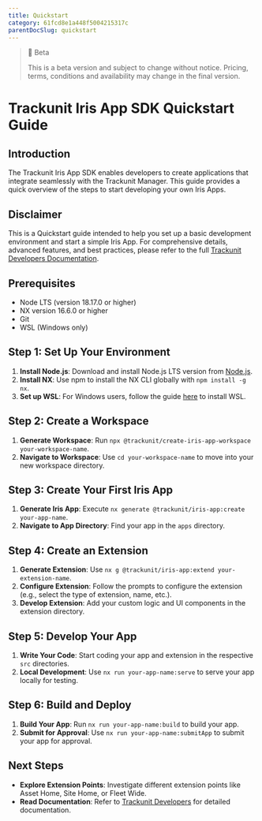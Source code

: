 ```yaml
---
title: Quickstart
category: 61fcd8e1a448f5004215317c
parentDocSlug: quickstart
---
```


> 🚧 Beta
>
> This is a beta version and subject to change without notice. Pricing, terms, conditions and availability may change in the final version.


# Trackunit Iris App SDK Quickstart Guide

## Introduction

The Trackunit Iris App SDK enables developers to create applications that integrate seamlessly with the Trackunit Manager. This guide provides a quick overview of the steps to start developing your own Iris Apps.

## Disclaimer

This is a Quickstart guide intended to help you set up a basic development environment and start a simple Iris App. For comprehensive details, advanced features, and best practices, please refer to the full [Trackunit Developers Documentation](https://developers.trackunit.com/docs/introduction).

## Prerequisites

- Node LTS (version 18.17.0 or higher)
- NX version 16.6.0 or higher
- Git
- WSL (Windows only)

## Step 1: Set Up Your Environment

1. **Install Node.js**: Download and install Node.js LTS version from [Node.js](https://nodejs.org/).
2. **Install NX**: Use npm to install the NX CLI globally with `npm install -g nx`.
3. **Set up WSL**: For Windows users, follow the guide [here](https://docs.microsoft.com/windows/wsl/install) to install WSL.

## Step 2: Create a Workspace

1. **Generate Workspace**: Run `npx @trackunit/create-iris-app-workspace your-workspace-name`.
2. **Navigate to Workspace**: Use `cd your-workspace-name` to move into your new workspace directory.

## Step 3: Create Your First Iris App

1. **Generate Iris App**: Execute `nx generate @trackunit/iris-app:create your-app-name`.
2. **Navigate to App Directory**: Find your app in the `apps` directory.

## Step 4: Create an Extension

1. **Generate Extension**: Use `nx g @trackunit/iris-app:extend your-extension-name`.
2. **Configure Extension**: Follow the prompts to configure the extension (e.g., select the type of extension, name, etc.).
3. **Develop Extension**: Add your custom logic and UI components in the extension directory.

## Step 5: Develop Your App

1. **Write Your Code**: Start coding your app and extension in the respective `src` directories.
2. **Local Development**: Use `nx run your-app-name:serve` to serve your app locally for testing.

## Step 6: Build and Deploy

1. **Build Your App**: Run `nx run your-app-name:build` to build your app.
2. **Submit for Approval**: Use `nx run your-app-name:submitApp` to submit your app for approval.

## Next Steps

- **Explore Extension Points**: Investigate different extension points like Asset Home, Site Home, or Fleet Wide.
- **Read Documentation**: Refer to [Trackunit Developers](https://developers.trackunit.com/docs/) for detailed documentation.
